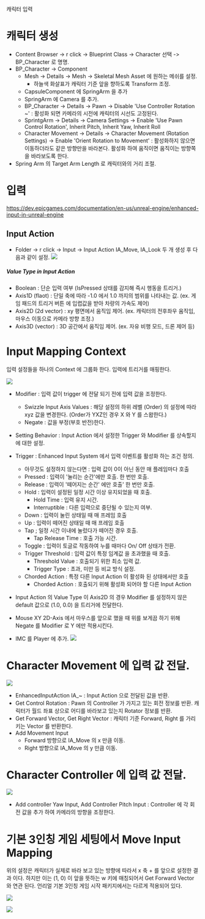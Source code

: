 캐릭터 입력

# 캐릭터 생성

- Content Browser -> r click -> Blueprint Class -> Character 선택 -> BP_Character 로 명명.
- BP_Character -> Component
	- Mesh -> Details -> Mesh -> Skeletal Mesh Asset 에 원하는 메쉬를 설정.
		- 하늘색 화살표가 캐릭터 기준 앞을 향하도록 Transform 조정.
	- CapsuleComponent 에 SpringArm 을 추가
	- SpringArm 에 Camera 를 추가.
	- BP_Character -> Details -> Pawn -> Disable 'Use Controller Rotation ~' : 활성화 되면 카메라의 시전에 캐릭터의 시선도 고정된다.
	- SprintgArm -> Details -> Camera Settings -> Enable 'Use Pawn Control Rotation', Inherit Pitch, Inherit Yaw, Inherit Roll
	- Character Movement -> Details -> Character Movement (Rotation Settings) -> Enable 'Orient Rotation to Movement' : 활성화하지 않으면 이동하더라도 같은 방향만을 바라본다. 활성화 하여 움직이면 움직이는 방향쪽을 바라보도록 한다.
- Spring Arm 의 Target Arm Length 로 캐릭터와의 거리 조절.

# 입력

https://dev.epicgames.com/documentation/en-us/unreal-engine/enhanced-input-in-unreal-engine

## Input Action

- Folder -> r click -> Input -> Input Action
IA_Move, IA_Look 두 개 생성 후 다음과 같이 설정.
![](/Image/TIL/InputAction.png)
##### Value Type in Input Action

- Boolean : 단순 입력 여부 (IsPressed 상태를 감지해 즉시 행동을 트리거.)
- Axis1D (flaot) : 단일 축에 따라 -1.0 에서 1.0 까지의 범위를 나타내는 값. (ex. 게임 패드의 트리거 버튼 에 입렵값을 받아 차량의 가속도 제어)
- Axis2D (2d vector) : xy 평면에서 움직임 제어. (ex. 캐릭터의 전후좌우 움직임, 마우스 이동으로 카메라 방향 조정.)
- Axis3D (vector) : 3D 공간에서 움직임 제어. (ex. 자유 비행 모드, 드론 제어 등)

# Input Mapping Context

입력 설정들을 하나의 Context 에 그룹화 한다.
입력에 트리거를 매핑한다.

![](/Image/TIL/InputMappingContext.png)

- Modifier : 입력 값이 trigger 에 전달 되기 전에 입력 값을 조정한다.
	- Swizzle Input Axis Values : 해당 설정의 하위 레벨 (Order) 의 설정에 따라 xyz 값을 변경한다. (Order가 YXZ인 경우 X 와 Y 를 스왑한다.)
	- Negate : 값을 부정(부호 반전)한다.
- Setting Behavior : Input Action 에서 설정한 Trigger 와 Modifier 를 상속할지에 대한 설정.
- Trigger : Enhanced Input System 에서 입력 이벤트를 활성화 하는 조건 정의. 
	- 아무것도 설정하지 않는다면  : 입력 값이 0이 아닌 동안 매 플레임마다 호출
	- Pressed : 입력이 '눌리는 순간'에만 호출. 한 번만 호출.
	- Release : 입력이 '떼어지는 순간' 에만 호출' 한 번만 호출.
	- Hold : 입력이 설정된 일정 시간 이상 유지되었을 때 호출. 
		- Hold Time :  입력 유지 시간.
		- Interruptible : 다른 입력으로 중단될 수 있는지 여부.
	- Down : 입력이 눌린 상태일  때 매 프레임 호출
	- Up : 입력이 떼어진 상태일 때 매 프레임 호출
	- Tap ; 일정 시간 이내에 눌렀다가 떼어진 경우 호출.
		- Tap Release Time : 호출 가능 시간.
	- Toggle : 입력이 토글로 작동하여 누를 때마다 On/ Off 상태가 전환.
	- Trigger Threshold : 입력 값이 특정 임계값 을 초과했을 때 호출.
		- Threshold Value : 호출되기 위한 최소 입력 값.
		- Trigger Type : 초과, 미만 등 비교 방식 설정.
	- Chorded Action : 특정 다른 Input Action 이 활성화 된 상태에서만 호출
		- Chorded Action : 호출되기 위해 활성화 되어야 할 다른 Input Action

- Input Action 의 Value Type 이 Axis2D 의 경우 Modifier 를 설정하지 않은 default 값으로 (1.0, 0.0) 을 트리거에 전달한다.
- Mouse XY 2D-Axis 에서 마우스를 앞으로 했을 때 위를 보게끔 하기 위해 Negate 를 Modifier 로 Y 에만 적용시킨다.

- IMC 를 Player 에 추가.
![](/Image/TIL/AddMappingContext.png)

# Character Movement 에 입력 값 전달.

![](/Image/TIL/InputRotateValueToController.png)

- EnhancedInputAction IA_~ :  Input Action 으로 전달된 값을 반환.
- Get Control Rotation : Pawn 의 Controller 가 가지고 있는 회전 정보를 반환. 캐릭터가 월드 좌표 상으로 어디를 바라보고 있는지 Rotator 정보를 반환.
- Get Forward Vector, Get Right Vector : 캐릭터 기준 Forward, Right 를 가리키는 Vector 를 반환한다.
- Add Movement Input
	- Forward 방향으로 IA_Move 의 x 만큼 이동.
	- Right 방향으로 IA_Move 의 y 만큼 이동.

# Character Controller 에 입력 값 전달.

![](/Image/TIL/InputMoveValueToMovement.png)
- Add controller Yaw Input, Add Controller Pitch Input : Controller 에 각 회전 값을 추가 하여 카메라의 방향을 조정한다.

# 기본 3인칭 게임 세팅에서 Move Input Mapping

위의 설정은 캐릭터가 실제로 바라 보고 있는 방향에 따라서 x 축 + 를 앞으로 설정한 결과 이다.
하지만 이는 (1, 0) 이 앞을 뜻하는 w 키에 매칭되어서 Get Forward Vector 와 연관 된다.  언리얼 기본 3인칭 게임 시작 패키지에서는 다르게 적용되어 있다.

![](/Image/TIL/InputMappingContextInThirdPersonProj.png)

![](/Image/TIL/InputMoveValueInThridPersonPoj.png)

